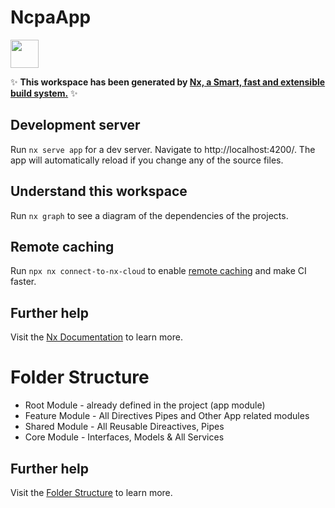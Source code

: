 # NcpaApp

<a alt="Nx logo" href="https://nx.dev" target="_blank" rel="noreferrer"><img src="https://raw.githubusercontent.com/nrwl/nx/master/images/nx-logo.png" width="45"></a>

✨ **This workspace has been generated by [Nx, a Smart, fast and extensible build system.](https://nx.dev)** ✨

## Development server

Run `nx serve app` for a dev server. Navigate to http://localhost:4200/. The app will automatically reload if you change any of the source files.

## Understand this workspace

Run `nx graph` to see a diagram of the dependencies of the projects.

## Remote caching

Run `npx nx connect-to-nx-cloud` to enable [remote caching](https://nx.app) and make CI faster.

## Further help

Visit the [Nx Documentation](https://nx.dev) to learn more.

# Folder Structure

- Root Module - already defined in the project (app module)
- Feature Module - All Directives Pipes and Other App related modules
- Shared Module - All Reusable Direactives, Pipes
- Core Module -  Interfaces, Models & All Services 

## Further help

Visit the [Folder Structure]([https://nx.dev](https://www.telerik.com/blogs/angular-basics-tips-structuring-angular-project)) to learn more.
